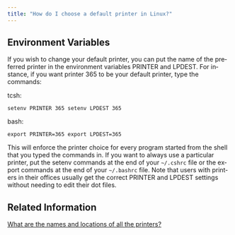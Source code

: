 ```yaml
---
title: "How do I choose a default printer in Linux?"
---
```

<div class="toc">

## Environment Variables

</div>

<div class="section" lang="en">

If you wish to change your default printer, you can put the name of the
preferred printer in the environment variables PRINTER and LPDEST. For
instance, if you want printer 365 to be your default printer, type the
commands:

tcsh:

``` programlisting
setenv PRINTER 365 setenv LPDEST 365
```

bash:

``` programlisting
export PRINTER=365 export LPDEST=365
```

This will enforce the printer choice for every program started from the
shell that you typed the commands in. If you want to always use a
particular printer, put the setenv commands at the end of your
`~/.cshrc` file or the export commands at the end of your `~/.bashrc`
file. Note that users with printers in their offices usually get the
correct PRINTER and LPDEST settings without needing to edit their dot
files.

</div>

<div class="titlepage">

<div>

<div>

## Related Information

</div>

</div>

</div>

<a href="/node/4274" data-_mce_href="/836"
data-entity-substitution="canonical" data-entity-type="node"
data-entity-uuid="ce27fa38-9da8-47b7-82b4-6255f8091f78">What are the
names and locations of all the printers?</a>

